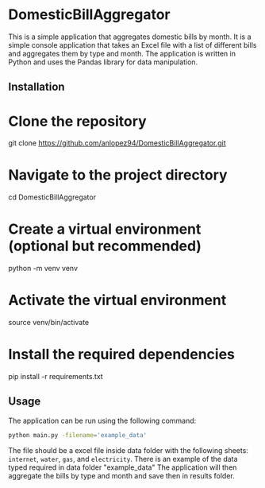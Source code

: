 # DomesticBillAggregator

This is a simple application that aggregates domestic bills by month. It is a simple console application that takes an Excel file with a list of different bills and aggregates them by type and month. The application is written in Python and uses the Pandas library for data manipulation.

## Installation
# Clone the repository
git clone https://github.com/anlopez94/DomesticBillAggregator.git

# Navigate to the project directory
cd DomesticBillAggregator

# Create a virtual environment (optional but recommended)
python -m venv venv

# Activate the virtual environment
source venv/bin/activate

# Install the required dependencies
pip install -r requirements.txt

## Usage
The application can be run using the following command:
```bash 
python main.py -filename='example_data' 
```
 The file should be a excel file inside data folder with the following sheets: `internet`, `water`, `gas`, and `electricity`. There is an example of the data typed required in data folder "example_data"
 The application will then aggregate the bills by type and month and save then in results folder. 
